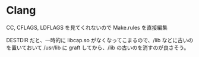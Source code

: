# Clang

CC, CFLAGS, LDFLAGS を見てくれないので Make.rules を直接編集

DESTDIR だと、一時的に libcap.so がなくなってこまるので、/lib などに古いのを置いておいて /usr/lib に graft してから、/lib の古いのを消すのが良さそう。


<!-- vim: set tw=90 filetype=markdown : -->

